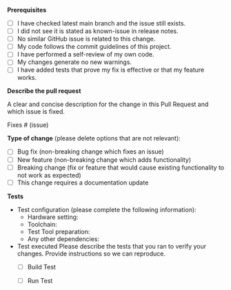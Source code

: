 **Prerequisites**
- [ ] I have checked latest main branch and the issue still exists.
- [ ] I did not see it is stated as known-issue in release notes.
- [ ] No similar GitHub issue is related to this change.
- [ ] My code follows the commit guidelines of this project.
- [ ] I have performed a self-review of my own code.
- [ ] My changes generate no new warnings.
- [ ] I have added tests that prove my fix is effective or that my feature works.

**Describe the pull request**

A clear and concise description for the change in this Pull Request and which issue is fixed. 

Fixes # (issue)

**Type of change** (please delete options that are not relevant):

- [ ] Bug fix (non-breaking change which fixes an issue)
- [ ] New feature (non-breaking change which adds functionality)
- [ ] Breaking change (fix or feature that would cause existing functionality to not work as expected)
- [ ] This change requires a documentation update

**Tests**

* Test configuration (please complete the following information):
   - Hardware setting:
   - Toolchain:
   - Test Tool preparation:
   - Any other dependencies:
* Test executed
  Please describe the tests that you ran to verify your changes. Provide instructions so we can reproduce. 
    - [ ] Build Test
    - [ ] Run Test

